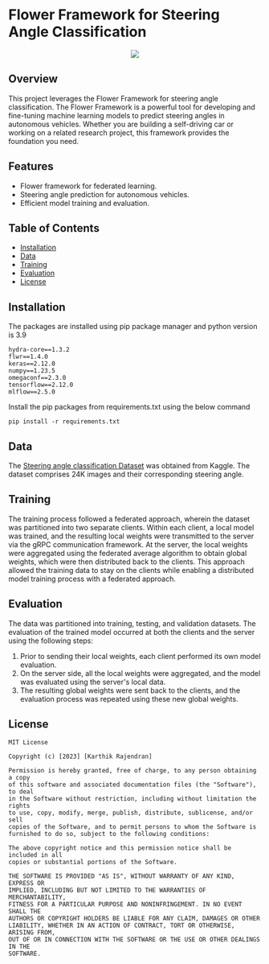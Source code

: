 # Flower Framework for Steering Angle Classification

<div align="center">
<img src=https://github.com/karthikziffer/Federated-Learning-Steering-angle-prediction/assets/24503303/658bfaa4-64b2-4748-b25b-b039bc3db6b0" >
</div>


## Overview
This project leverages the Flower Framework for steering angle classification. The Flower Framework is a powerful tool for developing and fine-tuning machine learning models to predict steering angles in autonomous vehicles. Whether you are building a self-driving car or working on a related research project, this framework provides the foundation you need.

## Features
- Flower framework for federated learning.
- Steering angle prediction for autonomous vehicles.
- Efficient model training and evaluation.

## Table of Contents
- [Installation](https://github.com/karthikziffer/Federated-Learning-Steering-angle-prediction/blob/main/README.md#installation)
- [Data](https://github.com/karthikziffer/Federated-Learning-Steering-angle-prediction/blob/main/README.md#data)
- [Training](https://github.com/karthikziffer/Federated-Learning-Steering-angle-prediction/blob/main/README.md#training)
- [Evaluation](https://github.com/karthikziffer/Federated-Learning-Steering-angle-prediction/blob/main/README.md#evaluation)
- [License](https://github.com/karthikziffer/Federated-Learning-Steering-angle-prediction/blob/main/README.md#license)


## Installation
The packages are installed using pip package manager and python version is 3.9

```
hydra-core==1.3.2
flwr==1.4.0
keras==2.12.0
numpy==1.23.5
omegaconf==2.3.0
tensorflow==2.12.0
mlflow==2.5.0
```

Install the pip packages from requirements.txt using the below command

```
pip install -r requirements.txt
```

## Data
The [Steering angle classification Dataset](https://www.kaggle.com/datasets/roydatascience/training-car) was obtained from Kaggle. The dataset comprises 24K images and their corresponding steering angle. 


## Training 
The training process followed a federated approach, wherein the dataset was partitioned into two separate clients. Within each client, a local model was trained, and the resulting local weights were transmitted to the server via the gRPC communication framework. At the server, the local weights were aggregated using the federated average algorithm to obtain global weights, which were then distributed back to the clients. This approach allowed the training data to stay on the clients while enabling a distributed model training process with a federated approach.


## Evaluation

The data was partitioned into training, testing, and validation datasets. The evaluation of the trained model occurred at both the clients and the server using the following steps:

1. Prior to sending their local weights, each client performed its own model evaluation.
2. On the server side, all the local weights were aggregated, and the model was evaluated using the server's local data.
3. The resulting global weights were sent back to the clients, and the evaluation process was repeated using these new global weights.


## License

```
MIT License

Copyright (c) [2023] [Karthik Rajendran]

Permission is hereby granted, free of charge, to any person obtaining a copy
of this software and associated documentation files (the "Software"), to deal
in the Software without restriction, including without limitation the rights
to use, copy, modify, merge, publish, distribute, sublicense, and/or sell
copies of the Software, and to permit persons to whom the Software is
furnished to do so, subject to the following conditions:

The above copyright notice and this permission notice shall be included in all
copies or substantial portions of the Software.

THE SOFTWARE IS PROVIDED "AS IS", WITHOUT WARRANTY OF ANY KIND, EXPRESS OR
IMPLIED, INCLUDING BUT NOT LIMITED TO THE WARRANTIES OF MERCHANTABILITY,
FITNESS FOR A PARTICULAR PURPOSE AND NONINFRINGEMENT. IN NO EVENT SHALL THE
AUTHORS OR COPYRIGHT HOLDERS BE LIABLE FOR ANY CLAIM, DAMAGES OR OTHER
LIABILITY, WHETHER IN AN ACTION OF CONTRACT, TORT OR OTHERWISE, ARISING FROM,
OUT OF OR IN CONNECTION WITH THE SOFTWARE OR THE USE OR OTHER DEALINGS IN THE
SOFTWARE.
```


